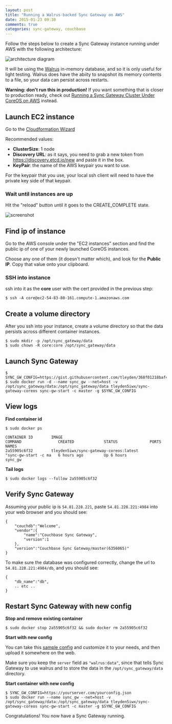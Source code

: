 ```yaml
---
layout: post
title: "Running a Walrus-backed Sync Gateway on AWS"
date: 2015-01-23 09:30
comments: true
categories: sync-gateway, couchbase
---
```


Follow the steps below to create a Sync Gateway instance running under AWS with the following architecture:

![architecture diagram](http://tleyden-misc.s3.amazonaws.com/blog_images/sync_gw_walrus_aws.png)

It will be using the [Walrus](https://github.com/couchbaselabs/walrus) in-memory database, and so it is only useful for light testing.  Walrus does have the abiity to snapshot its memory contents to a file, so your data can persist across restarts.

**Warning: don't run this in production!**  If you want something that is closer to production ready, check out [Running a Sync Gateway Cluster Under CoreOS on AWS](http://tleyden.github.io/blog/2014/12/15/running-a-sync-gateway-cluster-under-coreos-on-aws/) instead.

## Launch EC2 instance

Go to the [Cloudformation Wizard](https://console.aws.amazon.com/cloudformation/home?region=us-east-1#cstack=sn%7ECouchbase-CoreOS%7Cturl%7Ehttp://tleyden-misc.s3.amazonaws.com/couchbase-coreos/sync_gateway.template) 

Recommended values:

* **ClusterSize**: 1 node 
* **Discovery URL**:  as it says, you need to grab a new token from https://discovery.etcd.io/new and paste it in the box.
* **KeyPair**: the name of the AWS keypair you want to use.

For the keypair that you use, your local ssh client will need to have the private key side of that keypair.  

### Wait until instances are up

Hit the "reload" button until it goes to the CREATE_COMPLETE state.

![screenshot](http://tleyden-misc.s3.amazonaws.com/blog_images/cloud-formation-create-complete.png)

## Find ip of instance

Go to the AWS console under the "EC2 instances" section and find the public ip of one of your newly launched CoreOS instances.

Choose any one of them (it doesn't matter which), and look for the **Public IP**.  Copy that value onto your clipboard.

### SSH into instance

ssh into it as the **core** user with the cert provided in the previous step:

```
$ ssh -A core@ec2-54-83-80-161.compute-1.amazonaws.com
```

## Create a volume directory

After you ssh into your instance, create a volume directory so that the data persists across different container instances.

```
$ sudo mkdir -p /opt/sync_gateway/data
$ sudo chown -R core:core /opt/sync_gateway/data
```

## Launch Sync Gateway

```
$ SYNC_GW_CONFIG=https://gist.githubusercontent.com/tleyden/368f01218baf4e760267/raw/a65be036bc3855d5ab4e73b849f4caa1dc7d390f/config.json
$ sudo docker run -d --name sync_gw --net=host -v /opt/sync_gateway/data:/opt/sync_gateway/data tleyden5iwx/sync-gateway-coreos sync-gw-start -c master -g $SYNC_GW_CONFIG
```

## View logs

**Find container id**

```
$ sudo docker ps

CONTAINER ID        IMAGE                                           COMMAND                CREATED             STATUS              PORTS               NAMES
2a55905c6f32        tleyden5iwx/sync-gateway-coreos:latest          "sync-gw-start -c ma   6 hours ago         Up 6 hours                              sync_gw
```

**Tail logs**

```
$ sudo docker logs --follow 2a55905c6f32
```

## Verify Sync Gateway

Assuming your public ip is `54.81.228.221`, paste `54.81.228.221:4984` into your web browser and you should see:

```
{
    "couchdb":"Welcome",
    "vendor":{
        "name":"Couchbase Sync Gateway",
        "version":1
    },
    "version":"Couchbase Sync Gateway/master(6356065)"
}
```

To make sure the database was configured correctly, change the url to `54.81.228.221:4984/db`, and you should see:

```
{
    "db_name":"db",
    .. etc ..
}
```

## Restart Sync Gateway with new config

**Stop and remove existing container**

```
$ sudo docker stop 2a55905c6f32 && sudo docker rm 2a55905c6f32
```

**Start with new config**

You can take this [sample config](https://gist.githubusercontent.com/tleyden/368f01218baf4e760267/raw/a65be036bc3855d5ab4e73b849f4caa1dc7d390f/config.json) and customize it to your needs, and then upload it somewhere on the web.  

Make sure you keep the `server` field as `"walrus:data"`, since that tells Sync Gateway to use walrus and to store the data in the `/opt/sync_gateway/data` directory.

**Start container with new config**
 
```
$ SYNC_GW_CONFIG=https://yourserver.com/yourconfig.json
$ sudo docker run --name sync_gw --net=host -v /opt/sync_gateway/data:/opt/sync_gateway/data tleyden5iwx/sync-gateway-coreos sync-gw-start -c master -g $SYNC_GW_CONFIG
```

Congratulations!  You now have a Sync Gateway running.  

